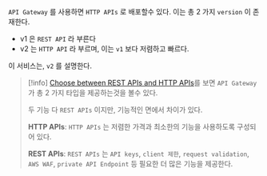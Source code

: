 
`API Gateway` 를 사용하면 `HTTP APIs`  로 배포할수 있다.
이는 총 $2$ 가지 `version` 이 존재한다.

- v1 은 `REST API` 라 부른다
- v2 는 `HTTP API` 라 부르며, 이는 `v1` 보다 저렴하고 빠르다.

이 서비스는, `v2` 를 설명한다.

>[!info] [Choose between REST APIs and HTTP APIs](https://docs.aws.amazon.com/apigateway/latest/developerguide/http-api-vs-rest.html)를 보면 `API Gateway`  가 총 $2$ 가지 타입을 제공하는것을 볼수 있다.
>
>
>두 기능 다 `REST APIs` 이지만, 기능적인 면에서 차이가 있다.
>
>**HTTP APIs**: `HTTP APIs` 는 저렴한 가격과 최소한의 기능을 사용하도록 구성되어 있다.
>
>**REST APIs**: `REST APIs` 는 `API keys`, `client 제한`, `request validation`, `AWS WAF`, `private API Endpoint` 등 필요한 더 많은 기능을 제공한다.


